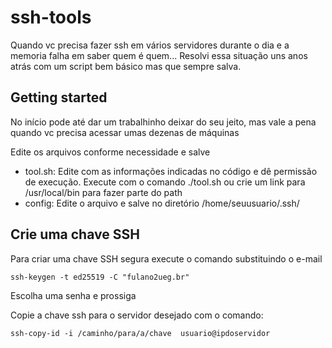 # ssh-tools

Quando vc precisa fazer ssh em vários servidores durante o dia e a memoria falha em saber quem é quem...
Resolvi essa situação uns anos atrás com um script bem básico mas que sempre salva.

## Getting started

No início pode até dar um trabalhinho deixar do seu jeito, mas vale a pena quando vc precisa acessar umas dezenas de máquinas

Edite os arquivos conforme necessidade e salve

* tool.sh: Edite com as informações indicadas no código e dê permissão de execução. Execute com o comando ./tool.sh ou crie um link para /usr/local/bin para fazer parte do path
* config: Edite o arquivo e salve no diretório /home/seuusuario/.ssh/

## Crie uma chave SSH

Para criar uma chave SSH segura execute o comando substituindo o e-mail

```ssh-keygen -t ed25519 -C "fulano2ueg.br" ```

Escolha uma senha e prossiga 

Copie a chave ssh para o servidor desejado com o comando:

``` ssh-copy-id -i /caminho/para/a/chave  usuario@ipdoservidor ```